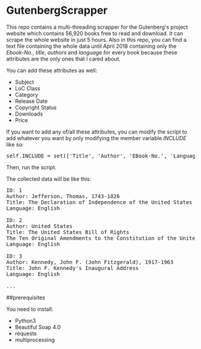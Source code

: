 # GutenbergScrapper
This repo contains a multi-threading scrapper for the Gutenberg's project website which contains 56,920 books free to read and download. It can scrape the whole website in just 5 hours. Also in this repo, you can find a text file containing the whole data until April 2018 containing only the _Ebook-No._, _title_, _authors_ and _language_ for every book because these attributes are the only ones that I cared about.

You can add these attributes as well:

- Subject
- LoC Class
- Category
- Release Date
- Copyright Status
- Downloads
- Price

If you want to add any of/all these attributes, you can modify the script to add whatever you want by only modifying the member variable _INCLUDE_ like so:
<pre>self.INCLUDE = set(['Title', 'Author', 'EBook-No.', 'Language'])</pre>
  
Then, run the script.

The collected data will be like this:
<pre>
ID: 1
Author: Jefferson, Thomas, 1743-1826
Title: The Declaration of Independence of the United States of America
Language: English

ID: 2
Author: United States
Title: The United States Bill of Rights
The Ten Original Amendments to the Constitution of the United States
Language: English

ID: 3
Author: Kennedy, John F. (John Fitzgerald), 1917-1963
Title: John F. Kennedy's Inaugural Address
Language: English

...
</pre>

##prerequisites

You need to install:

- Python3
- Beautiful Soap 4.0
- requests
- multiprocessing




